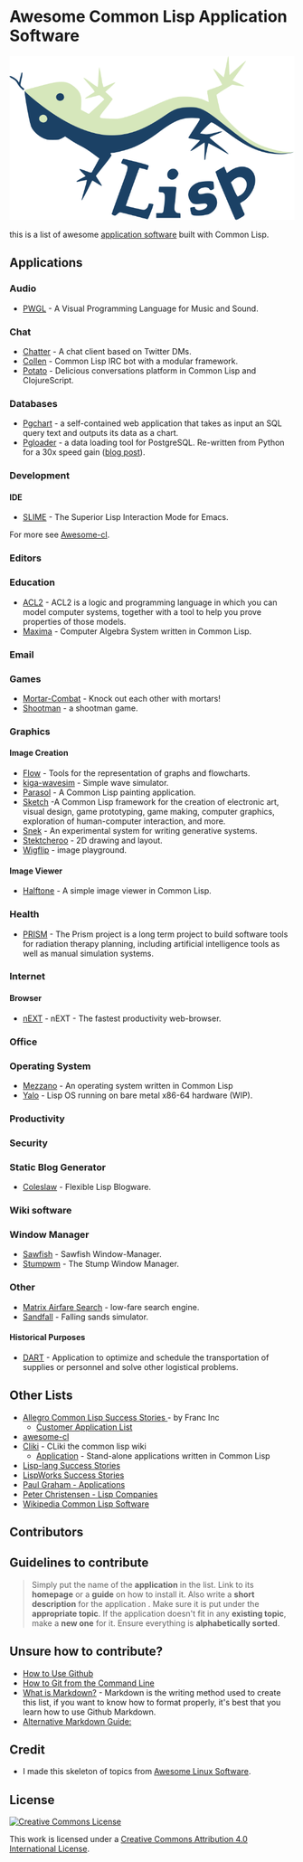 # Awesome Common Lisp Application Software

![Lisp logo](https://github.com/azzamsa/lisp-logo/blob/master/logos/lisp-lizard-with-text.svg)

this is a list of awesome [application software](https://en.wikipedia.org/wiki/Application_software) built with Common Lisp.


## Applications

### Audio

- [PWGL](http://www2.siba.fi/PWGL/) - A Visual Programming Language for Music and Sound.

### Chat

- [Chatter](https://github.com/Shinmera/chatter) - A chat client based on Twitter DMs. 
- [Collen](https://github.com/Shinmera/colleen) - Common Lisp IRC bot with a modular framework.
- [Potato](https://github.com/cicakhq/potato) - Delicious conversations platform in Common Lisp and ClojureScript.

### Databases

- [Pgchart](https://github.com/dimitri/pgcharts) - a self-contained web application that takes as input an SQL query text and outputs its data as a chart.
- [Pgloader](https://github.com/dimitri/pgloader/) - a data loading tool for PostgreSQL. Re-written from Python for a 30x speed gain ([blog post](http://tapoueh.org/blog/2014/05/14-pgloader-got-faster.html)).


### Development

#### IDE

- [SLIME](https://github.com/slime/slime) - The Superior Lisp Interaction Mode for Emacs.


For more see [Awesome-cl](https://github.com/CodyReichert/awesome-cl).

### Editors
### Education

- [ACL2](http://www.cs.utexas.edu/users/moore/acl2/) - ACL2 is a logic and programming language in which you can model computer systems, together with a tool to help you prove properties of those models.
- [Maxima](https://sourceforge.net/projects/maxima/files/) - Computer Algebra System written in Common Lisp.


### Email
### Games

- [Mortar-Combat](https://github.com/borodust/mortar-combat) - Knock out each other with mortars! 
- [Shootman](https://github.com/Shinmera/shootman) - a shootman game.


### Graphics

#### Image Creation

- [Flow](https://github.com/Shinmera/flow) - Tools for the representation of graphs and flowcharts.
- [kiga-wavesim](https://github.com/Shinmera/kiga-wavesim) - Simple wave simulator.
- [Parasol](https://github.com/Shinmera/parasol) -  A Common Lisp painting application.
- [Sketch](https://github.com/vydd/sketch) -A Common Lisp framework for the creation of electronic art, visual design, game prototyping, game making, computer graphics, exploration of human-computer interaction, and more. 
- [Snek](https://github.com/inconvergent/snek) - An experimental system for writing generative systems.
- [Stektcheroo](https://github.com/xach/sketcheroo) - 2D drawing and layout. 
- [Wigflip](http://wigflip.com/) - image playground.


#### Image Viewer

- [Halftone](https://github.com/Shinmera/halftone) - A simple image viewer in Common Lisp. 

### Health

- [PRISM](http://www.radonc.washington.edu/medinfo/prism/) - The Prism project is a long term project to build software tools for radiation therapy planning, including artificial intelligence tools as well as manual simulation systems.


### Internet
#### Browser

- [nEXT](https://github.com/nEXT-Browser/nEXT) -  nEXT - The fastest productivity web-browser. 

### Office
### Operating System

- [Mezzano](https://github.com/froggey/Mezzano) - An operating system written in Common Lisp
- [Yalo](https://github.com/whily/yalo) - Lisp OS running on bare metal x86-64 hardware (WIP).


### Productivity
### Security
### Static Blog Generator

- [Coleslaw](https://github.com/kingcons/coleslaw) - Flexible Lisp Blogware.

### Wiki software
### Window Manager

- [Sawfish](https://github.com/SawfishWM/sawfish) - Sawfish Window-Manager.
- [Stumpwm](https://github.com/stumpwm/stumpwm) - The Stump Window Manager.


### Other

- [Matrix Airfare Search](http://matrix.itasoftware.com/) - low-fare search engine.
- [Sandfall](https://github.com/gingeralesy/sandfall) - Falling sands simulator.

#### Historical Purposes

- [DART](https://en.wikipedia.org/wiki/Dynamic_Analysis_and_Replanning_Tool) - Application to optimize and schedule the transportation of supplies or personnel and solve other logistical problems.




## Other Lists

- [Allegro Common Lisp Success Stories ](https://franz.com/success/) - by Franc Inc
  - [Customer Application List](https://franz.com/success/all_customer_apps.lhtml)
- [awesome-cl](https://github.com/azzamsa/awesome-CL-software)
- [Cliki](http://cliki.net/) -  CLiki the common lisp wiki
  - [Application](http://cliki.net/application) - Stand-alone applications written in Common Lisp
- [Lisp-lang Success Stories](http://lisp-lang.org/success/)
- [LispWorks Success Stories  ](http://www.lispworks.com/success-stories/index.html)
- [Paul Graham - Applications](http://www.paulgraham.com/apps.html)
- [Peter Christensen - Lisp Companies](http://pchristensen.com/blog/lisp-companies/)
- [Wikipedia Common Lisp Software](https://en.wikipedia.org/wiki/Category:Common_Lisp_software)



## Contributors
## Guidelines to contribute

> Simply put the name of the **application** in the list.
> Link to its **homepage** or a **guide** on how to install it.
> Also write a **short description** for the application .
> Make sure it is put under the **appropriate topic**.
> If the application doesn't fit in any **existing topic**, make a **new one** for it.
> Ensure everything is **alphabetically sorted**.

## Unsure how to contribute?

- [How to Use Github](https://guides.github.com/activities/forking/)
- [How to Git from the Command Line](https://rogerdudler.github.io/git-guide/)
- [What is Markdown?](https://github.com/LewisVo/Markdown-Tutorial) - Markdown is the writing method used to create this list, if you want to know how to format properly, it's best that you learn how to use Github Markdown.
- [Alternative Markdown Guide:](https://guides.github.com/features/mastering-markdown/)

## Credit

- I made this skeleton of topics from [Awesome Linux Software](https://github.com/LewisVo/Awesome-Linux-Software).


## License

[![Creative Commons License](http://i.creativecommons.org/l/by/4.0/88x31.png)](https://creativecommons.org/licenses/by/4.0/)

This work is licensed under a [Creative Commons Attribution 4.0 International License](http://creativecommons.org/licenses/by/4.0/).


